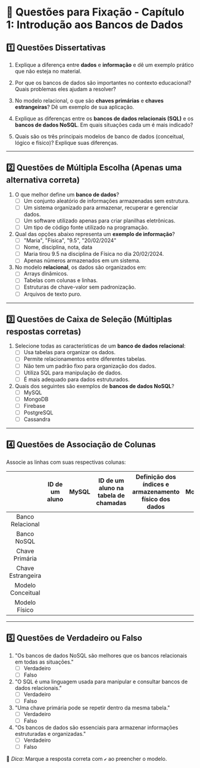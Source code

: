 # 📝 Questões para Fixação - Capítulo 1: Introdução aos Bancos de Dados

## **1️⃣ Questões Dissertativas**

1. Explique a diferença entre **dados** e **informação** e dê um exemplo prático que não esteja no material.

   

2. Por que os bancos de dados são importantes no contexto educacional? Quais problemas eles ajudam a resolver?

   

3. No modelo relacional, o que são **chaves primárias** e **chaves estrangeiras**? Dê um exemplo de sua aplicação.

   

4. Explique as diferenças entre os **bancos de dados relacionais (SQL)** e os **bancos de dados NoSQL**. Em quais situações cada um é mais indicado?

   

5. Quais são os três principais modelos de banco de dados (conceitual, lógico e físico)? Explique suas diferenças.

   

------

## **2️⃣ Questões de Múltipla Escolha** (Apenas uma alternativa correta)

1. O que melhor define um **banco de dados**?
   - [ ] Um conjunto aleatório de informações armazenadas sem estrutura.
   - [ ] Um sistema organizado para armazenar, recuperar e gerenciar dados.
   - [ ] Um software utilizado apenas para criar planilhas eletrônicas.
   - [ ] Um tipo de código fonte utilizado na programação.
2. Qual das opções abaixo representa um **exemplo de informação**?
   - [ ] "Maria", "Física", "9.5", "20/02/2024"
   - [ ] Nome, disciplina, nota, data
   - [ ] Maria tirou 9.5 na disciplina de Física no dia 20/02/2024.
   - [ ] Apenas números armazenados em um sistema.
3. No modelo **relacional**, os dados são organizados em:
   - [ ] Arrays dinâmicos.
   - [ ] Tabelas com colunas e linhas.
   - [ ] Estruturas de chave-valor sem padronização.
   - [ ] Arquivos de texto puro.

------

## **3️⃣ Questões de Caixa de Seleção** (Múltiplas respostas corretas)

1. Selecione todas as características de um **banco de dados relacional**:
   - [ ] Usa tabelas para organizar os dados.
   - [ ] Permite relacionamentos entre diferentes tabelas.
   - [ ] Não tem um padrão fixo para organização dos dados.
   - [ ] Utiliza SQL para manipulação de dados.
   - [ ] É mais adequado para dados estruturados.
2. Quais dos seguintes são exemplos de **bancos de dados NoSQL**?
   - [ ] MySQL
   - [ ] MongoDB
   - [ ] Firebase
   - [ ] PostgreSQL
   - [ ] Cassandra

------

## **4️⃣ Questões de Associação de Colunas**

Associe as linhas com suas respectivas colunas:

|                   | ID de um aluno | MySQL | ID de um aluno na tabela de chamadas | Definição dos índices e armazenamento físico dos dados | MongoDB | Diagrama Entidade-Relacionamento (DER) |
| :---------------: | :------------: | :---: | :----------------------------------: | :----------------------------------------------------: | :-----: | :------------------------------------: |
| Banco Relacional  |                |       |                                      |                                                        |         |                                        |
|    Banco NoSQL    |                |       |                                      |                                                        |         |                                        |
|  Chave Primária   |                |       |                                      |                                                        |         |                                        |
| Chave Estrangeira |                |       |                                      |                                                        |         |                                        |
| Modelo Conceitual |                |       |                                      |                                                        |         |                                        |
|   Modelo Físico   |                |       |                                      |                                                        |         |                                        |

------

## **5️⃣ Questões de Verdadeiro ou Falso**

1. "Os bancos de dados NoSQL são melhores que os bancos relacionais em todas as situações."
   - [ ] Verdadeiro
   - [ ] Falso
2. "O SQL é uma linguagem usada para manipular e consultar bancos de dados relacionais." 
   - [ ] Verdadeiro
   - [ ] Falso
3. "Uma chave primária pode se repetir dentro da mesma tabela."
   - [ ] Verdadeiro
   - [ ] Falso
4. "Os bancos de dados são essenciais para armazenar informações estruturadas e organizadas."
   - [ ] Verdadeiro
   - [ ] Falso

📌 *Dica*: Marque a resposta correta com `✔️` ao preencher o modelo.